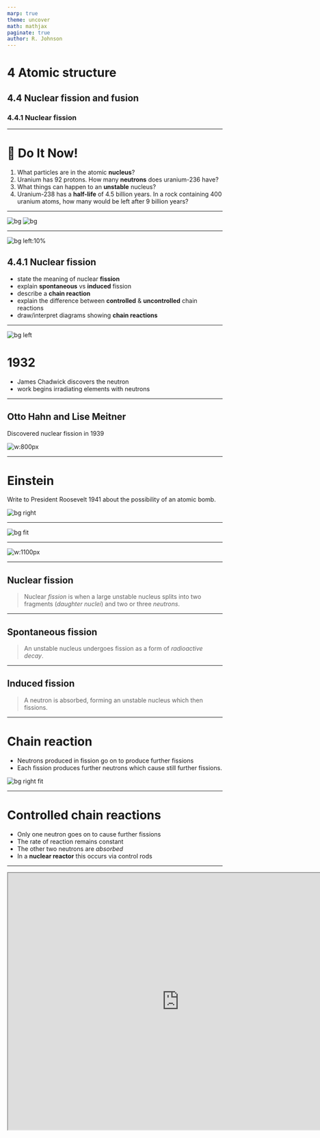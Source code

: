 ```yaml
---
marp: true
theme: uncover
math: mathjax
paginate: true
author: R. Johnson
---
```


# 4 Atomic structure

## 4.4 Nuclear fission and fusion

### 4.4.1 Nuclear fission

---

# :blue_book: Do It Now!

1. What particles are in the atomic **nucleus**?
2. Uranium has 92 protons. How many **neutrons** does uranium-236 have?
3. What things can happen to an **unstable** nucleus?
4. Uranium-238 has a **half-life** of 4.5 billion years. In a rock containing 400 uranium atoms, how many would be left after 9 billion years?

---

![bg](https://www.atomicarchive.com/img/science/effects/mushroom-cloud-1.jpg)
![bg](https://i.guim.co.uk/img/media/a26608a2078c0983540fd3b72497c1d77f415500/0_130_3910_2346/master/3910.jpg?width=620&dpr=2&s=none)

---

![bg left:10%](https://i.guim.co.uk/img/media/a26608a2078c0983540fd3b72497c1d77f415500/0_130_3910_2346/master/3910.jpg?width=620&dpr=2&s=none)

## 4.4.1 Nuclear fission

- state the meaning of nuclear **fission**
- explain **spontaneous** vs **induced** fission
- describe a **chain reaction**
- explain the difference between **controlled** & **uncontrolled** chain reactions
- draw/interpret diagrams showing **chain reactions**

---

![bg left](https://upload.wikimedia.org/wikipedia/commons/b/b8/James_Chadwick.jpg)

# 1932

- James Chadwick discovers the neutron
- work begins irradiating elements with neutrons

<!-- In 1931, Walther Bothe and Herbert Becker found that if alpha particle radiation from polonium fell on beryllium, boron, or lithium, an unusually penetrating radiation was produced. The radiation was not influenced by an electric field, so Bothe and Becker assumed it was gamma radiation.[29][30] The following year Irène Joliot-Curie and Frédéric Joliot-Curie in Paris showed that if this "gamma" radiation fell on paraffin, or any other hydrogen-containing compound, it ejected protons of very high energy.[31] Neither Rutherford nor James Chadwick at the Cavendish Laboratory in Cambridge were convinced by the gamma ray interpretation.[32] Chadwick quickly performed a series of experiments that showed that the new radiation consisted of uncharged particles with about the same mass as the proton.[8][33][34] These particles were neutrons. Chadwick won the 1935 Nobel Prize in Physics for this discovery.[2] -->

---

## Otto Hahn and Lise Meitner

Discovered nuclear fission in 1939

![w:800px](https://upload.wikimedia.org/wikipedia/commons/7/73/Hahn_and_Meitner_in_1912.jpg)

---

# Einstein

Write to President Roosevelt 1941 about the possibility of an atomic bomb.

![bg right](https://cdn8.openculture.com/wp-content/uploads/2013/03/einsteing-common-langauge-of-science.png)

---

![bg fit](https://upload.wikimedia.org/wikipedia/commons/b/bf/Einstein-Roosevelt-letter.png)

---

![w:1100px](https://upload.wikimedia.org/wikipedia/commons/a/a8/Nuclear_fission_reaction.svg)

---

## Nuclear fission

> Nuclear _fission_ is when a large unstable nucleus splits into two fragments (_daughter nuclei_) and two or three _neutrons_.

---

## Spontaneous fission

> An unstable nucleus undergoes fission as a form of _radioactive decay_.

---

## Induced fission

> A neutron is absorbed, forming an unstable nucleus which then fissions.

---

# Chain reaction

- Neutrons produced in fission go on to produce further fissions
- Each fission produces further neutrons which cause still further fissions.

![bg right fit](https://bam.files.bbci.co.uk/bam/live/content/zpfdng8/large)

---

# Controlled chain reactions

- Only one neutron goes on to cause further fissions
- The rate of reaction remains constant
- The other two neutrons are _absorbed_
- In a **nuclear reactor** this occurs via control rods

---

<iframe src="https://phet.colorado.edu/sims/cheerpj/nuclear-physics/latest/nuclear-physics.html?simulation=nuclear-fission"
        width="800"
        height="600"
        allowfullscreen>
</iframe>
